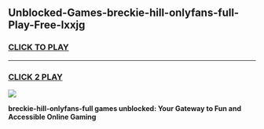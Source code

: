 
## Unblocked-Games-breckie-hill-onlyfans-full-Play-Free-lxxjg
<h3>
<a href="https://premium76.site?title=breckie-hill-onlyfans-full&ref=24M">CLICK TO PLAY</a></h3>
<hr>

<h3>
<a href="https://premium76.site?title=breckie-hill-onlyfans-full&ref=24M">CLICK 2 PLAY</a>
  
</h3>

<a href="https://premium76.site?title=breckie-hill-onlyfans-full&ref=24M"><img src="https://clearcache.store/games.png"></a>


**breckie-hill-onlyfans-full games unblocked: Your Gateway to Fun and Accessible Online Gaming**
